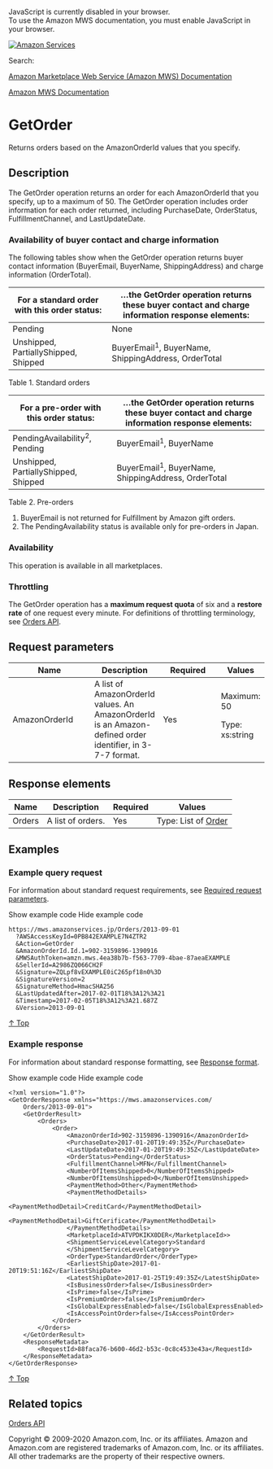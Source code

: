 <div id="MWSDX_noscript">

JavaScript is currently disabled in your browser.  
To use the Amazon MWS documentation, you must enable JavaScript in your
browser.

</div>

<div id="MWSDX_divtop">

[![Amazon
Services](https://images-na.ssl-images-amazon.com/images/G/08/mwsportal/fr_FR/amazonservices.gif "Amazon Services")](http://services.amazon.fr)

<div id="MWSDX_search">

<span id="MWSDX_searchlbl">Search:</span>

</div>

  
<span id="MWSDX_titlebar">[Amazon Marketplace Web Service (Amazon MWS)
Documentation](https://developer.amazonservices.fr/gp/mws/docs.html)</span>

</div>

<div id="MWSDX_divbottom">

<div id="MWSDX_divleft">

<div id="MWSDX_toc">

</div>

</div>

<div id="MWSDX_divright">

<div id="MWSDX_content">

<span id="MWSDX_breadcrumbs">[Amazon MWS
Documentation](https://developer.amazonservices.fr/gp/mws/docs.html)</span>

<div id="Orders_GetOrder" class="nested0">

# GetOrder

<div class="body">

<span class="ph">Returns orders based on the <span
class="keyword parmname">AmazonOrderId</span> values that you
specify.</span>

</div>

<div id="Description" class="topic concept nested1">

## Description

<div class="body conbody">

<div class="section">

The <span class="keyword apiname">GetOrder</span> operation returns an
order for each <span class="keyword parmname">AmazonOrderId</span> that
you specify, up to a maximum of 50. The <span
class="keyword apiname">GetOrder</span> operation includes order
information for each order returned, including <span
class="keyword parmname">PurchaseDate</span>, <span
class="keyword parmname">OrderStatus</span>, <span
class="keyword parmname">FulfillmentChannel</span>, and <span
class="keyword parmname">LastUpdateDate</span>.

</div>

<div class="section">

### Availability of buyer contact and charge information

The following tables show when the <span
class="keyword apiname">GetOrder</span> operation returns buyer contact
information (<span class="keyword parmname">BuyerEmail</span>, <span
class="keyword parmname">BuyerName</span>, <span
class="keyword parmname">ShippingAddress</span>) and charge information
(<span class="keyword parmname">OrderTotal</span>).

<div class="tablenoborder">

| For a standard order with this order status:                                                                                                           | …the GetOrder operation returns these buyer contact and charge information response elements:                                                                                                                          |
|--------------------------------------------------------------------------------------------------------------------------------------------------------|------------------------------------------------------------------------------------------------------------------------------------------------------------------------------------------------------------------------|
| <span class="keyword parmname">Pending</span>                                                                                                          | None                                                                                                                                                                                                                   |
| <span class="keyword parmname">Unshipped</span>, <span class="keyword parmname">PartiallyShipped</span>, <span class="keyword parmname">Shipped</span> | <span class="keyword parmname">BuyerEmail</span><sup>1</sup>, <span class="keyword parmname">BuyerName</span>, <span class="keyword parmname">ShippingAddress</span>, <span class="keyword parmname">OrderTotal</span> |

<span class="tablecap">Table 1. Standard orders</span>

</div>

<div class="tablenoborder">

| For a pre-order with this order status:                                                                                                                | …the GetOrder operation returns these buyer contact and charge information response elements:                                                                                                                          |
|--------------------------------------------------------------------------------------------------------------------------------------------------------|------------------------------------------------------------------------------------------------------------------------------------------------------------------------------------------------------------------------|
| <span class="keyword parmname">PendingAvailability</span><sup>2</sup>, <span class="keyword parmname">Pending</span>                                   | <span class="keyword parmname">BuyerEmail</span><sup>1</sup>, <span class="keyword parmname">BuyerName</span>                                                                                                          |
| <span class="keyword parmname">Unshipped</span>, <span class="keyword parmname">PartiallyShipped</span>, <span class="keyword parmname">Shipped</span> | <span class="keyword parmname">BuyerEmail</span><sup>1</sup>, <span class="keyword parmname">BuyerName</span>, <span class="keyword parmname">ShippingAddress</span>, <span class="keyword parmname">OrderTotal</span> |

<span class="tablecap">Table 2. Pre-orders</span>

</div>

1.  <span class="keyword parmname">BuyerEmail</span> is not returned for
    <span class="ph">Fulfillment by Amazon</span> gift orders.
2.  The <span class="keyword parmname">PendingAvailability</span> status
    is available only for pre-orders in Japan.

</div>

<div class="section">

### Availability

This operation is available in all marketplaces.

</div>

<div class="section">

### Throttling

The <span class="keyword apiname">GetOrder</span> operation has a
**maximum request quota** of six and a **restore rate** of one request
every minute. For definitions of throttling terminology, see
<a href="../orders-2013-09-01/Orders_Overview.md" class="xref">Orders API</a>.

</div>

</div>

</div>

<div id="RequestParameters" class="topic reference nested1">

## Request parameters

<div class="body refbody">

<div class="tablenoborder">

<table id="RequestParameters__RequestParametersTable" class="table" data-cellpadding="4" data-cellspacing="0" data-summary="" data-frame="border" data-border="1" data-rules="all">
<colgroup>
<col style="width: 25%" />
<col style="width: 25%" />
<col style="width: 25%" />
<col style="width: 25%" />
</colgroup>
<thead class="thead" data-align="left">
<tr class="header row">
<th id="d218972e325" class="entry" data-valign="top" width="34.18367346938776%">Name</th>
<th id="d218972e328" class="entry" data-valign="top" width="25.510204081632654%">Description</th>
<th id="d218972e331" class="entry" data-valign="top" width="12.755102040816327%">Required</th>
<th id="d218972e334" class="entry" data-valign="top" width="27.551020408163268%">Values</th>
</tr>
</thead>
<tbody class="tbody">
<tr class="odd row">
<td class="entry" data-valign="top" width="34.18367346938776%" headers="d218972e325 "><span class="keyword parmname">AmazonOrderId</span></td>
<td class="entry" data-valign="top" width="25.510204081632654%" headers="d218972e328 ">A list of <span class="keyword parmname">AmazonOrderId</span> values. An <span class="keyword parmname">AmazonOrderId</span> is an Amazon-defined order identifier, in 3-7-7 format.</td>
<td class="entry" data-valign="top" width="12.755102040816327%" headers="d218972e331 ">Yes</td>
<td class="entry" data-valign="top" width="27.551020408163268%" headers="d218972e334 ">Maximum: 50
<p><span class="ph">Type: xs:string</span></p></td>
</tr>
</tbody>
</table>

</div>

</div>

</div>

<div id="ResponseElements" class="topic reference nested1">

## Response elements

<div class="body refbody">

<div class="tablenoborder">

| Name                                         | Description       | Required | Values                                                                                                |
|----------------------------------------------|-------------------|----------|-------------------------------------------------------------------------------------------------------|
| <span class="keyword parmname">Orders</span> | A list of orders. | Yes      | Type: List of <a href="Orders_Datatypes.md#Order" class="xref" title="Order information.">Order</a> |

</div>

</div>

</div>

<div id="Examples" class="topic reference nested1">

## Examples

<div class="body refbody">

<div class="section">

### Example query request

<span class="ph">For information about standard request requirements,
see
<a href="../dev_guide/DG_RequiredRequestParameters.md" class="xref">Required request parameters</a>.</span>

<span class="ph expander"> <span class="keyword parmname xshow">Show
example code</span> <span class="keyword parmname xhide">Hide example
code</span> </span>

<div class="sectiondiv content">

``` pre
https://mws.amazonservices.jp/Orders/2013-09-01
  ?AWSAccessKeyId=0PB842EXAMPLE7N4ZTR2
  &Action=GetOrder
  &AmazonOrderId.Id.1=902-3159896-1390916
  &MWSAuthToken=amzn.mws.4ea38b7b-f563-7709-4bae-87aeaEXAMPLE
  &SellerId=A2986ZQ066CH2F
  &Signature=ZQLpf8vEXAMPLE0iC265pf18n0%3D
  &SignatureVersion=2
  &SignatureMethod=HmacSHA256
  &LastUpdatedAfter=2017-02-01T18%3A12%3A21
  &Timestamp=2017-02-05T18%3A12%3A21.687Z
  &Version=2013-09-01
```

<a href="#Examples" class="xref">↑ Top</a>

</div>

</div>

<div class="section">

### Example response

<span class="ph">For information about standard response formatting, see
<a href="../dev_guide/DG_ResponseFormat.md" class="xref">Response format</a>.</span>

<span class="ph expander"> <span class="keyword parmname xshow">Show
example code</span> <span class="keyword parmname xhide">Hide example
code</span> </span>

<div class="sectiondiv content">

``` pre
<?xml version="1.0"?>
<GetOrderResponse xmlns="https://mws.amazonservices.com/
    Orders/2013-09-01">
    <GetOrderResult>
        <Orders>
            <Order>
                <AmazonOrderId>902-3159896-1390916</AmazonOrderId>
                <PurchaseDate>2017-01-20T19:49:35Z</PurchaseDate>
                <LastUpdateDate>2017-01-20T19:49:35Z</LastUpdateDate>
                <OrderStatus>Pending</OrderStatus>
                <FulfillmentChannel>MFN</FulfillmentChannel>
                <NumberOfItemsShipped>0</NumberOfItemsShipped>
                <NumberOfItemsUnshipped>0</NumberOfItemsUnshipped>
                <PaymentMethod>Other</PaymentMethod>
                <PaymentMethodDetails>
                    <PaymentMethodDetail>CreditCard</PaymentMethodDetail>
                    <PaymentMethodDetail>GiftCerificate</PaymentMethodDetail>
                </PaymentMethodDetails>
                <MarketplaceId>ATVPDKIKX0DER</MarketplaceId>>
                <ShipmentServiceLevelCategory>Standard
                </ShipmentServiceLevelCategory>
                <OrderType>StandardOrder</OrderType>
                <EarliestShipDate>2017-01-20T19:51:16Z</EarliestShipDate>
                <LatestShipDate>2017-01-25T19:49:35Z</LatestShipDate>   
                <IsBusinessOrder>false</IsBusinessOrder>
                <IsPrime>false</IsPrime>
                <IsPremiumOrder>false</IsPremiumOrder>
                <IsGlobalExpressEnabled>false</IsGlobalExpressEnabled>
                <IsAccessPointOrder>false</IsAccessPointOrder>
            </Order>
        </Orders>
    </GetOrderResult>
    <ResponseMetadata>
        <RequestId>88faca76-b600-46d2-b53c-0c8c4533e43a</RequestId>
    </ResponseMetadata>
</GetOrderResponse>
```

<a href="#Examples" class="xref">↑ Top</a>

</div>

</div>

</div>

</div>

<div id="RelatedActions" class="topic nested1">

## Related topics

<div class="body">

<a href="../orders-2013-09-01/Orders_Overview.md" class="xref">Orders API</a>

</div>

</div>

</div>

<div id="MWSDX_footer">

Copyright © 2009-2020 Amazon.com, Inc. or its affiliates. Amazon and
Amazon.com are registered trademarks of Amazon.com, Inc. or its
affiliates. All other trademarks are the property of their respective
owners.

</div>

</div>

</div>

<div style="clear: both;">

</div>

</div>
